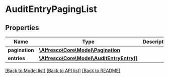 # AuditEntryPagingList

## Properties
Name | Type | Description | Notes
------------ | ------------- | ------------- | -------------
**pagination** | [**\Alfresco\Core\Model\Pagination**](Pagination.md) |  | [optional] 
**entries** | [**\Alfresco\Core\Model\AuditEntryEntry[]**](AuditEntryEntry.md) |  | [optional] 

[[Back to Model list]](../README.md#documentation-for-models) [[Back to API list]](../README.md#documentation-for-api-endpoints) [[Back to README]](../README.md)


